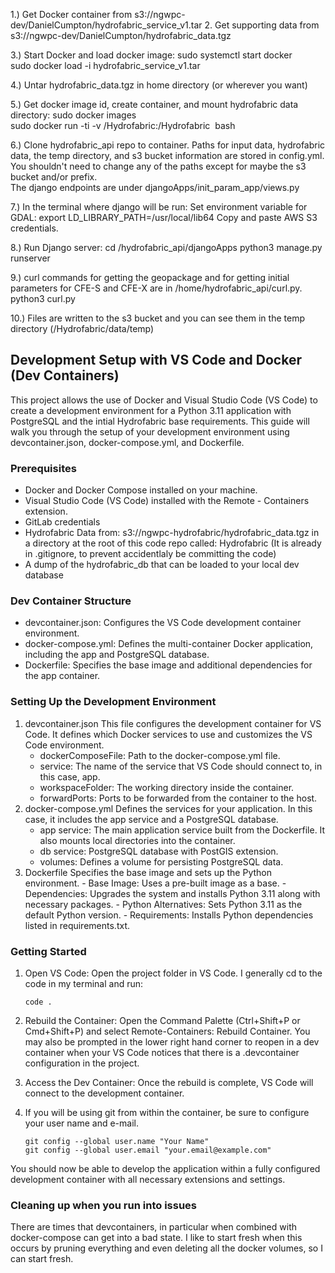 1.)  Get Docker container from s3://ngwpc-dev/DanielCumpton/hydrofabric_service_v1.tar
2.   Get supporting data from s3://ngwpc-dev/DanielCumpton/hydrofabric_data.tgz

3.)  Start Docker and load docker image:  sudo systemctl start docker  
       sudo docker load -i hydrofabric_service_v1.tar

4.)  Untar hydrofabric_data.tgz in home directory (or wherever you want)

5.)  Get docker image id, create container, and mount hydrofabric data directory:
       sudo docker images  
       sudo docker run -ti -v <root path to where you untarred the hydrofabric data>/Hydrofabric:/Hydrofabric <image id from previous command > bash
                

6.)  Clone hydrofabric_api repo to container. 
                Paths for input data, hydrofabric data, the temp directory, and s3 bucket information are stored in
                config.yml.  You shouldn't need to change any of the paths except for maybe the s3 bucket and/or prefix.  
                 The django endpoints are under djangoApps/init_param_app/views.py
                
7.)  In the terminal where django will be run:
     Set environment variable for GDAL:  export LD_LIBRARY_PATH=/usr/local/lib64
     Copy and paste AWS S3 credentials.  
                 
8.)  Run Django server:  cd <root path>/hydrofabric_api/djangoApps
       python3 manage.py runserver
                
9.)  curl commands for getting the geopackage and for getting initial parameters for CFE-S and CFE-X are in 
     /home/hydrofabric_api/curl.py.
     python3 curl.py          
                 
10.)  Files are written to the s3 bucket and you can see them in the temp directory (/Hydrofabric/data/temp)

## Development Setup with VS Code and Docker (Dev Containers)

This project allows the use of Docker and Visual Studio Code (VS Code) to create a development environment for a Python 3.11 application with PostgreSQL and the intial Hydrofabric base requirements. This guide will walk you through the setup of your development environment using devcontainer.json, docker-compose.yml, and Dockerfile.

### Prerequisites
- Docker and Docker Compose installed on your machine.
- Visual Studio Code (VS Code) installed with the Remote - Containers extension.
- GitLab credentials
- Hydrofabric Data from: s3://ngwpc-hydrofabric/hydrofabric_data.tgz in a directory at the root of this code repo called: Hydrofabric (It is already in .gitignore, to prevent accidentlaly be committing the code)
- A dump of the hydrofabric_db that can be loaded to your local dev database

### Dev Container Structure
 - devcontainer.json: Configures the VS Code development container environment.
 - docker-compose.yml: Defines the multi-container Docker application, including the app and PostgreSQL database.
 - Dockerfile: Specifies the base image and additional dependencies for the app container.

### Setting Up the Development Environment
 1. devcontainer.json
This file configures the development container for VS Code. It defines which Docker services to use and customizes the VS Code environment.
       - dockerComposeFile: Path to the docker-compose.yml file.
       - service: The name of the service that VS Code should connect to, in this case, app.
       - workspaceFolder: The working directory inside the container.
       - forwardPorts: Ports to be forwarded from the container to the host.
 2. docker-compose.yml
Defines the services for your application. In this case, it includes the app service and a PostgreSQL database.
       - app service: The main application service built from the Dockerfile. It also mounts local directories into the container.
       - db service: PostgreSQL database with PostGIS extension.
       - volumes: Defines a volume for persisting PostgreSQL data.
3. Dockerfile
Specifies the base image and sets up the Python environment.
       - Base Image: Uses a pre-built image as a base.
       - Dependencies: Upgrades the system and installs Python 3.11 along with necessary packages.
       - Python Alternatives: Sets Python 3.11 as the default Python version.
       - Requirements: Installs Python dependencies listed in requirements.txt.

### Getting Started
1. Open VS Code: Open the project folder in VS Code. I generally cd to the code in my terminal and run:

       code .

2. Rebuild the Container: Open the Command Palette (Ctrl+Shift+P or Cmd+Shift+P) and select Remote-Containers: Rebuild Container. You may also be prompted in the lower right hand corner to reopen in a dev container when your VS Code notices that there is a .devcontainer configuration in the project.
3. Access the Dev Container: Once the rebuild is complete, VS Code will connect to the development container.
4. If you will be using git from within the container, be sure to configure your user name and e-mail.

       git config --global user.name "Your Name"
       git config --global user.email "your.email@example.com"


You should now be able to develop the application within a fully configured development container with all necessary extensions and settings.

### Cleaning up when you run into issues
There are times that devcontainers, in particular when combined with docker-compose can get into a bad state.  I like to start fresh when this occurs by pruning everything and even deleting all the docker volumes, so I can start fresh.
